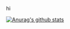 hi

[![Anurag's github stats](https://github-readme-stats.vercel.app/api?username=Arthurs-code&show_icons=true)](https://github.com/anuraghazra/github-readme-stats)

